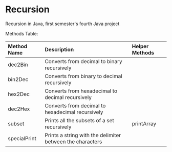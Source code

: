 # Recursion
Recursion in Java, first semester's fourth Java project

Methods Table:

| Method Name                    | Description                                                    | Helper Methods              |
|:-------------------------------|:---------------------------------------------------------------|:----------------------------|
| dec2Bin                        | Converts from decimal to binary recursively                    |                             |
| bin2Dec                        | Converts from binary to decimal recursively                    |                             |
| hex2Dec                        | Converts from hexadecimal to decimal recursively               |                             |
| dec2Hex                        | Converts from decimal to hexadecimal recursively               |                             |
| subset                         | Prints all the subsets of a set recursively                    | printArray                  |
| specialPrint                   | Prints a string with the delimiter between the characters      |                             |
